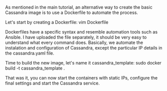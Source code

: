 As mentioned in the main tutorial, an alternative way to create the basic Cassandra image is to use a Dockerfile to automate the process.

Let's start by creating a Dockerfile:
vim Dockerfile

Dockerfiles have a specific syntax and resemble automation tools such as Ansible. I have uploaded the file separately, it should be very easy to understand what every command does. Basically, we automate the instalation and configuration of Cassandra, except the particular IP details in the cassandra.yaml file.

Time to build the new image, let's name it cassandra_template:
sudo docker build -t cassandra_template .

That was it, you can now start the containers with static IPs, configure the final settings and start the Cassandra service.


